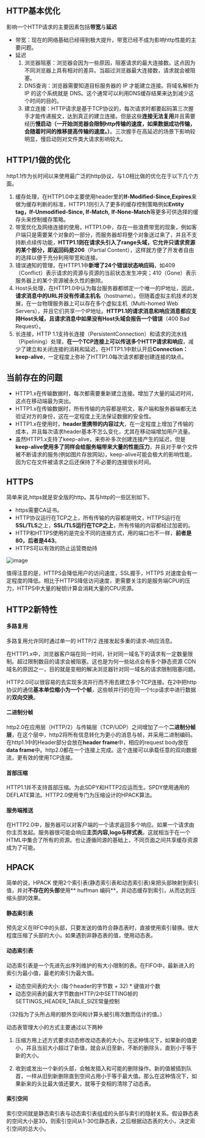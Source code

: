 ## HTTP基本优化
影响一个HTTP请求的主要因素包括**带宽**与**延迟**
- 带宽：现在的网络基础已经得到极大提升，带宽已经不成为影响http性能的主要问题。
- 延迟
    1. 浏览器阻塞：浏览器会因为一些原因，阻塞请求的最大连接数。这点因为不同浏览器上具有相对的差异。当超过浏览器最大连接数，请求就会被阻塞。
    2. DNS查询：浏览器需要知道目标服务器的 IP 才能建立连接。将域名解析为 IP 的这个系统就是 DNS。这个通常可以利用DNS缓存结果来达到减少这个时间的目的。
    3. 建立连接：HTTP请求是基于TCP协议的，每次请求时都要起码第三次握手才能传递报文，达到真正的建立连接。但是这些**连接无法复用**并且需要经历**慢启动（一开始浏览器会限制http传输的速度，如果数据成功传输，会随着时间的推移提高传输的速度。）**。三次握手在高延迟的场景下影响较明显，慢启动则对文件类大请求影响较大。
    

## HTTP1/1做的优化
http1.1作为长时间以来使用最广泛的http协议，与1.0相比做的优化在于以下几个方面。
1. 缓存处理，在HTTP1.0中主要使用header里的**If-Modified-Since,Expires**来做为缓存判断的标准，HTTP1.1则引入了更多的缓存控制策略例如**Entity tag，If-Unmodified-Since, If-Match,** **If-None-Match**等更多可供选择的缓存头来控制缓存策略。
2. 带宽优化及网络连接的使用，HTTP1.0中，存在一些浪费带宽的现象，例如客户端只是需要某个对象的一部分，而服务器却将整个对象送过来了，并且不支持断点续传功能，**HTTP1.1则在请求头引入了range头域，它允许只请求资源的某个部分，即返回码是206**（Partial Content），这样就方便了开发者自由的选择以便于充分利用带宽和连接。
3. 错误通知的管理，在HTTP1.1中**新增了24个错误状态响应码**，如409（Conflict）表示请求的资源与资源的当前状态发生冲突；410（Gone）表示服务器上的某个资源被永久性的删除。
4. Host头处理，在HTTP1.0中认为每台服务器都绑定一个唯一的IP地址，因此，**请求消息中的URL并没有传递主机名**（hostname）。但随着虚拟主机技术的发展，在一台物理服务器上可以存在多个虚拟主机（Multi-homed Web Servers），并且它们共享一个IP地址。**HTTP1.1的请求消息和响应消息都应支持Host头域，且请求消息中如果没有Host头域会报告一个错误**（400 Bad Request）。
5. 长连接，HTTP 1.1支持长连接（PersistentConnection）和请求的流水线（Pipelining）处理，**在一个TCP连接上可以传送多个HTTP请求和响应**，减少了建立和关闭连接的消耗和延迟，在HTTP1.1中默认开启**Connection： keep-alive**，一定程度上弥补了HTTP1.0每次请求都要创建连接的缺点。

## 当前存在的问题
- HTTP1.x在传输数据时，每次都需要重新建立连接。增加了大量的延迟时间，这点在移动端最为突出。
- HTTP1.x在传输数据时，所有传输的内容都是明文，客户端和服务器端都无法验证对方的身份，这在一定程度上无法保证数据的安全性。
- HTTP1.x在使用时，**header里携带的内容过大**，在一定程度上增加了传输的成本，并且每次请求header基本不怎么变化，尤其在移动端增加用户流量。
-  虽然HTTP1.x支持了keep-alive，来弥补多次创建连接产生的延迟，但是**keep-alive使用多了同样会给服务端带来大量的性能压力**，并且对于单个文件被不断请求的服务(例如图片存放网站)，keep-alive可能会极大的影响性能，因为它在文件被请求之后还保持了不必要的连接很长时间。


## HTTPS
简单来说,https就是安全版的http。其与http的一些区别如下。
- https需要CA证书。
- HTTP协议运行在TCP之上，所有传输的内容都是明文，HTTPS运行在**SSL/TLS**之上，**SSL/TLS运行在TCP之上**，所有传输的内容都经过加密的。
- HTTP和HTTPS使用的是完全不同的连接方式，用的端口也不一样，**前者是80，后者是443**。
- HTTPS可以有效的防止运营商劫持

![image](http://jbcdn2.b0.upaiyun.com/2016/08/e6c41c02a9b4a29a7ee504ea7587de55.png)


值得注意的是，HTTPS会降低用户的访问速度，SSL握手，HTTPS 对速度会有一定程度的降低。相比于HTTPS降低访问速度，更需要关注的是服务端CPU的压力，HTTPS中大量的秘钥计算会消耗大量的CPU资源。

## HTTP2新特性
#### 多路复用
多路复用允许同时通过单一的 HTTP/2 连接发起多重的请求-响应消息。

在HTTP1.x中，浏览器客户端在同一时间，针对同一域名下的请求有一定数量限制。超过限制数目的请求会被阻塞。这也是为何一些站点会有多个静态资源 CDN 域名的原因之一，目的就是变相的解决浏览器针对同一域名的请求限制阻塞问题。

HTTP2.0可以很容易的去实现多流并行而不用去建立多个TCP连接。在2中把http协议的通信**基本单位缩小为一个个帧**，这些帧并行的在同一个tcp请求中进行数据的**双向交换**。

#### 二进制分帧
http2.0在应用层（HTTP/2）与传输层（TCP/UDP）之间增加了一个**二进制分帧层**，在这个层中，http2将所有信息转化为更小的消息与帧，并采用二进制编码。在http1.1中的Header部分会放在**header frame**中，相应的request body放在**data frame**中。http2.0都在一个连接上完成。这个连接可以承载任意的双向数据流，更有效的使用TCP连接。

#### 首部压缩
HTTP1.1并不支持首部压缩。为此SDPY和HTTP2应运而生。SPDY使用通用的DEFLATE算法。HTTP2.0使用专门为压缩设计的HPACK算法。

#### 服务端推送
在HTTP2.0中，服务器可以对客户端的一个请求返回多个响应。如果一个请求由你主页发起。服务器很可能会响应**主页内容,logo与样式表**。这就相当于在一个HTML中集合了所有的资源。也让遵循同源的基础上，不同页面之间共享缓存资源成为了可能。

## HPACK
简单的说，HPACK 使用2个索引表(静态索引表和动态索引表)来把头部映射到索引值，并对**不存在的头部**使用** huffman 编码**，并动态缓存到索引，从而达到压缩头部的效果。
#### 静态索引表
预先定义在RFC中的头部，只要发送的值符合静态表时，直接使用索引替换。很大程度压缩了头部的大小。如果遇到非静态表的值，使用动态表。

#### 动态索引表
动态索引表是一个先进先出序列维护的有大小限制的表。在FIFO中，最新进入的索引为最小值，最老的索引为最大值。
- 动态空间表的大小: (每个header的字节数 + 32) * 键值对个数
- 动态空间表的最大字节数由HTTP/2中SETTING帧的SETTINGS_HEADER_TABLE_SIZE常量控制

（32指为了头所占用的额外空间和计算头被引用次数而估计的值。）

动态表管理大小的方式主要通过以下两种
1. 压缩方用上述方式要求动态修改动态表的大小。在这种情况下，如果新的值更小，并且当前大小超过了新值，就会从旧至新，不断的删除头，直到小于等于新的大小。

2. 收到或发出一个新的头部，会触发插入和可能的删除操作。新的值被插到队首，一样从旧到新删除直到空间占用小于等于最大值。那么在这种情况下，如果新来的头比最大值还要大，就等于变相的清除了动态表。

#### 索引空间
索引空间就是静态索引表与动态索引表组成的头部与索引的隐射关系。假设静态表的空间大小是30，则索引空间从1-30位静态表，之后根据动态表的大小，决定索引空间的总大小。
